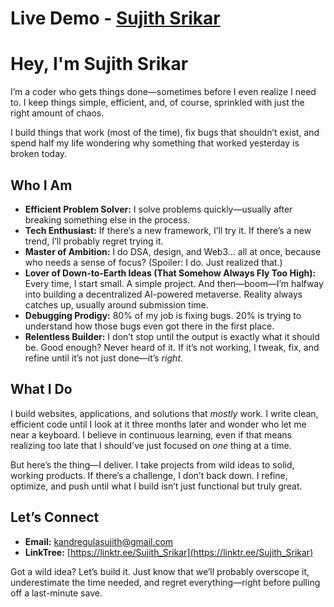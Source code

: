 # Live Demo - [Sujith Srikar](https://sujithsrikar.me/)

# Hey, I'm Sujith Srikar  

I’m a coder who gets things done—sometimes before I even realize I need to. I keep things simple, efficient, and, of course, sprinkled with just the right amount of chaos.  

I build things that work (most of the time), fix bugs that shouldn’t exist, and spend half my life wondering why something that worked yesterday is broken today.  

## Who I Am  

- **Efficient Problem Solver:** I solve problems quickly—usually after breaking something else in the process.  
- **Tech Enthusiast:** If there’s a new framework, I’ll try it. If there’s a new trend, I’ll probably regret trying it.  
- **Master of Ambition:** I do DSA, design, and Web3… all at once, because who needs a sense of focus? (Spoiler: I do. Just realized that.)  
- **Lover of Down-to-Earth Ideas (That Somehow Always Fly Too High):** Every time, I start small. A simple project. And then—boom—I’m halfway into building a decentralized AI-powered metaverse. Reality always catches up, usually around submission time.  
- **Debugging Prodigy:** 80% of my job is fixing bugs. 20% is trying to understand how those bugs even got there in the first place.  
- **Relentless Builder:** I don’t stop until the output is exactly what it should be. Good enough? Never heard of it. If it’s not working, I tweak, fix, and refine until it’s not just done—it’s *right*.  

## What I Do  

I build websites, applications, and solutions that *mostly* work. I write clean, efficient code until I look at it three months later and wonder who let me near a keyboard. I believe in continuous learning, even if that means realizing too late that I should’ve just focused on *one* thing at a time.  

But here’s the thing—I deliver. I take projects from wild ideas to solid, working products. If there’s a challenge, I don’t back down. I refine, optimize, and push until what I build isn’t just functional but truly great.  

## Let’s Connect  

- **Email:** [kandregulasujith@gmail.com](mailto:kandregulasujith@gmail.com)  
- **LinkTree:** [https://linktr.ee/Sujith_Srikar](https://linktr.ee/Sujith_Srikar)  

Got a wild idea? Let’s build it. Just know that we’ll probably overscope it, underestimate the time needed, and regret everything—right before pulling off a last-minute save.  
